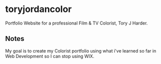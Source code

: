 # toryjordancolor
Portfolio Website for a professional Film &amp; TV Colorist, Tory J Harder.

## Notes
My goal is to create my Colorist portfolio using what i've learned so far in Web Development so I can stop using WIX.